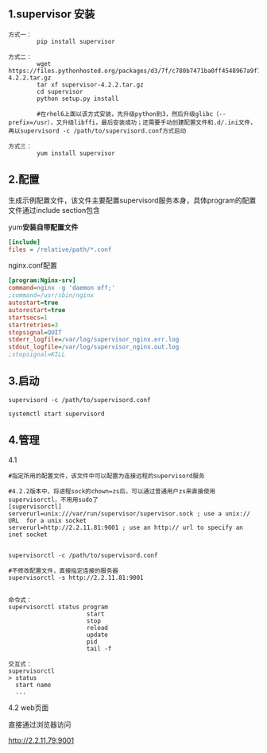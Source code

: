 ## 1.supervisor 安装

```shell
方式一：
		pip install supervisor
		
方式二：
		wget https://files.pythonhosted.org/packages/d3/7f/c780b7471ba0ff4548967a9f7a8b0bfce222c3a496c3dfad0164172222b0/supervisor-4.2.2.tar.gz
		tar xf supervisor-4.2.2.tar.gz
		cd supervisor
		python setup.py install
		
		#在rhel6上面以该方式安装，先升级python到3，然后升级glibc（--prefix=/usr），又升级libffi，最后安装成功；还需要手动创建配置文件和.d/.ini文件，再以supervisord -c /path/to/supervisord.conf方式启动
		
方式三：
		yum install supervisor
```
## 2.配置

生成示例配置文件，该文件主要配置supervisord服务本身，具体program的配置文件通过include section包含

yum**安装自带配置文件**

```ini
[include]
files = /relative/path/*.conf
```

nginx.conf配置

```ini
[program:Nginx-srv]
command=nginx -g 'daemon off;'
;command=/usr/sbin/nginx
autostart=true
autorestart=true
startsecs=1
startretries=3
stopsignal=QUIT
stderr_logfile=/var/log/supervisor_nginx.err.log
stdout_logfile=/var/log/supervisor_nginx.out.log
;stopsignal=KILL

```



## 3.启动

```shell
supervisord -c /path/to/supervisord.conf

systemctl start supervisord
```

## 4.管理

4.1

```shell
#指定所用的配置文件，该文件中可以配置为连接远程的supervisord服务

#4.2.2版本中，将进程sock的chown=zs后，可以通过普通用户zs来直接使用supervisorctl，不用用sudo了
[supervisorctl]
serverurl=unix:///var/run/supervisor/supervisor.sock ; use a unix:// URL  for a unix socket
serverurl=http://2.2.11.81:9001 ; use an http:// url to specify an inet socket


supervisorctl -c /path/to/supervisord.conf

#不修改配置文件，直接指定连接的服务器
supervisorctl -s http://2.2.11.81:9001


命令式：
supervisorctl status program
					  start
					  stop
					  reload
					  update
					  pid
					  tail -f
					  
交互式：
supervisorctl
> status
  start name
  ...
```

4.2 web页面

直接通过浏览器访问

http://2.2.11.79:9001